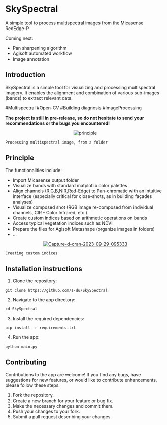 # SkySpectral
A simple tool to process multispectral images from the Micasense RedEdge-P

Coming next:
- Pan sharpening algorithm
- Agisoft automated workflow
- Image annotation

## Introduction
SkySpectral is a simple tool for visualizing and processing multispectral imagery. It enables the alignment and combination of various sub-images (bands) to extract relevant data.

\#Multispectral \#Open-CV \#Building diagnosis \#ImageProcessing 

**The project is still in pre-release, so do not hesitate to send your recommendations or the bugs you encountered!**

<p align="center">
    <a><img src="https://media.giphy.com/media/v1.Y2lkPTc5MGI3NjExeDJkdnhmaGJqaXE1OHBwOGYzb3Y2bjNlbnp3ZmN3aGU3bmhoZGoydiZlcD12MV9pbnRlcm5hbF9naWZfYnlfaWQmY3Q9Zw/PhPLPMBCVX929LJflR/giphy.gif" alt="principle" border="0"></a>
    
    Processing multispectral image, from a folder
</p>


## Principle
The functionalities include:
- Import Micasense output folder
- Visualize bands with standard matplotlib color palettes
- Align channels (R,G,B,NIR,Red-Edge) to Pan-chromatic with an intuitive interface (especially critical for close-shots, as in building façades analyses)
- Visualize composed shot (RGB image re-composed from individual channels, CIR - Color Infrared, etc.)
- Create custom indices based on arithmetic operations on bands
- Access typical vegetation indices such as NDVI
- Prepare the files for Agisoft Metashape (organize images in folders)
- ...

<p align="center">
    <a href="https://ibb.co/Dg8Rm1g"><img src="https://i.ibb.co/h1Zmrg1/Capture-d-cran-2023-09-29-095333.png" alt="Capture-d-cran-2023-09-29-095333" border="0"></a>
    
    Creating custom indices
</p>



## Installation instructions

1. Clone the repository:
```
git clone https://github.com/s-du/SkySpectral
```

2. Navigate to the app directory:
```
cd SkySpectral
```

3. Install the required dependencies:
```
pip install -r requirements.txt
```

4. Run the app:
```
python main.py
```

## Contributing

Contributions to the app are welcome! If you find any bugs, have suggestions for new features, or would like to contribute enhancements, please follow these steps:

1. Fork the repository.
2. Create a new branch for your feature or bug fix.
3. Make the necessary changes and commit them.
4. Push your changes to your fork.
5. Submit a pull request describing your changes.
